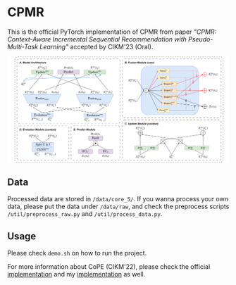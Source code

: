 # CPMR
This is the official PyTorch implementation of CPMR from paper 
*"CPMR: Context-Aware Incremental Sequential Recommendation with Pseudo-Multi-Task Learning"* accepted by CIKM'23 (Oral).

<img alt="Model" src="figs/CPMR.png" title="Model"/>


## Data
Processed data are stored in `/data/core_5/`. If you wanna process your own data, please put the data under `/data/raw`, 
and check the preprocess scripts `/util/preprocess_raw.py` and `/util/process_data.py`.

## Usage

Please check `demo.sh` on how to run the project.

For more information about CoPE (CIKM'22), please check the official [implementation](https://github.com/FDUDSDE/CoPE) 
and my [implementation](https://github.com/DiMarzioBian/CoPE/) as well.


